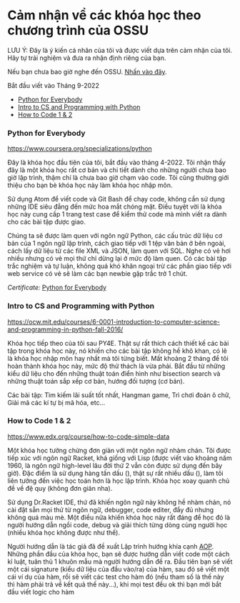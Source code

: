 # Cảm nhận về các khóa học theo chương trình của OSSU
LƯU Ý: Đây là ý kiến cá nhân của tôi và được viết dựa trên cảm nhận của tôi. Hãy tự trải nghiệm và đưa ra nhận định riêng của bạn.

Nếu bạn chưa bao giờ nghe đến OSSU. [Nhấn vào đây](https://github.com/ossu/computer-science/).

Bắt đầu viết vào Tháng 9-2022

- [Python for Everybody](#py4e)
- [Intro to CS and Programming with Python](#mit6001x)
- [How to Code 1 & 2](#how-to-code)

### <a name="py4e"></a> Python for Everybody

https://www.coursera.org/specializations/python

Đây là khóa học đầu tiên của tôi, bắt đầu vào tháng 4-2022. Tôi nhận thấy đây là một khóa học rất cơ bản và chi tiết dành cho những người chưa bao giờ lập trình, thậm chí là chưa bao giờ chạm vào code. Tôi cũng thường giới thiệu cho bạn bè khóa học này làm khóa học nhập môn.

Sử dụng Atom để viết code và Git Bash để chạy code, không cần sử dụng những IDE siêu đẳng đến mức hoa mắt chóng mặt. Điều tuyệt vời là khóa học này cung cấp 1 trang test case để kiểm thử code mà mình viết ra dành cho các bài tập được giao.

Chúng ta sẽ được làm quen với ngôn ngữ Python, các cấu trúc dữ liệu cơ bản của 1 ngôn ngữ lập trình, cách giao tiếp với 1 tệp văn bản ở bên ngoài, cách lấy dữ liệu từ các file XML và JSON, làm quen với SQL. Nghe có vẻ hơi nhiều nhưng có vẻ mọi thứ chỉ dừng lại ở mức độ làm quen. Có các bài tập trắc nghiệm và tự luận, không quá khó khăn ngoại trừ các phần giao tiếp với web service có vẻ sẽ làm các bạn newbie gặp trắc trở 1 chút.

*Certificate:*
[Python for Everybody](https://www.coursera.org/account/accomplishments/specialization/certificate/3XG2HBCX2YQE)

### <a name="mit6001x"></a> Intro to CS and Programming with Python

https://ocw.mit.edu/courses/6-0001-introduction-to-computer-science-and-programming-in-python-fall-2016/

Khóa học tiếp theo của tôi sau PY4E. Thật sự rất thích cách thiết kế các bài tập trong khóa học này, nó khiến cho các bài tập không hề khô khan, có lẽ là khóa học nhập môn hay nhất mà tôi từng biết. Mất khoảng 2 tháng để tôi hoàn thành khóa học này, mức độ thử thách là vừa phải. Bắt đầu từ những kiểu dữ liệu cho đến những thuật toán điển hình như bisection search và những thuật toán sắp xếp cơ bản, hướng đối tượng (cơ bản).

Các bài tập: Tìm kiếm lãi suất tốt nhất, Hangman game, Trì chơi đoán ô chữ, Giải mã các kí tự bị mã hóa, etc...

### <a name="how-to-code"></a> How to Code 1 & 2

https://www.edx.org/course/how-to-code-simple-data

Một khóa học tưởng chừng đơn giản với một ngôn ngữ nhàm chán. Tôi được tiếp xúc với ngôn ngữ Racket, khá giống với Lisp (được viết vào khoảng năm 1960, là ngôn ngữ high-level lâu đời thứ 2 vẫn còn được sử dụng đến bây giờ). Đặc điểm là sử dụng hàng tấn dấu (), thật sự rất nhiều dấu (), làm tôi liên tưởng đến việc học toán hơn là học lập trình. Khóa học xoay quanh chủ đề về đệ quy (không đơn giản nha).

Sử dụng Dr.Racket IDE, thứ đã khiến ngôn ngữ này không hề nhàm chán, nó cài đặt sẵn mọi thứ từ ngôn ngữ, debugger, code editer, đầy đủ nhưng không quá màu mè. Một điều nữa khiến khóa học này rất đáng để học đó là người hướng dẫn ngồi code, debug và giải thích từng dòng cùng người học (nhiều khóa học không được như thế).

Người hướng dẫn là tác giả đã đề xuất Lập trình hướng khía cạnh [AOP](https://viblo.asia/p/aop-la-gi-uu-nhuoc-diem-cua-aop-aspect-oriented-programming-trong-java-3P0lPk2oZox). Những phần đầu của khóa học, bạn sẽ được hướng dẫn viết code một cách kỉ luật, tuân thủ 1 khuôn mẫu mà người hướng dẫn đề ra. Đầu tiên bạn sẽ viết một cái signature (kiểu dữ liệu của đầu vào/ra) của hàm, sau đó sẽ viết một cái ví dụ của hàm, rồi sẽ viết các test cho hàm đó (nếu tham số là thế này thì hàm phải trả về kết quả thế này...), khi mọi test đều ok thì bạn mới bắt đầu viết logic cho hàm



